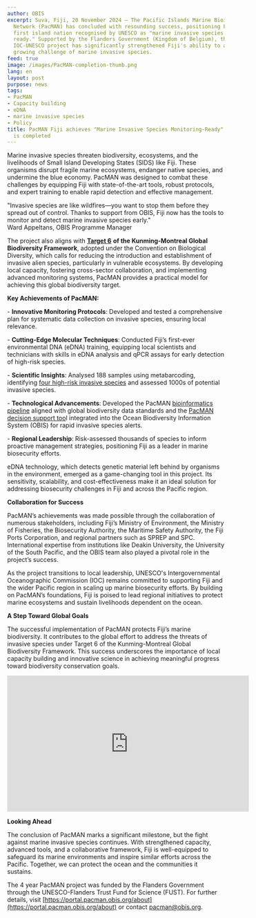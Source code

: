 ```yaml
---
author: OBIS
excerpt: Suva, Fiji, 20 November 2024 – The Pacific Islands Marine Bioinvasions Alert
  Network (PacMAN) has concluded with resounding success, positioning Fiji as the
  first island nation recognised by UNESCO as "marine invasive species monitoring
  ready." Supported by the Flanders Government (Kingdom of Belgium), the four-year
  IOC-UNESCO project has significantly strengthened Fiji's ability to address the
  growing challenge of marine invasive species.
feed: true
image: /images/PacMAN-completion-thumb.png
lang: en
layout: post
purpose: news
tags:
- PacMAN
- Capacity building
- eDNA
- marine invasive species
- Policy
title: PacMAN Fiji achieves "Marine Invasive Species Monitoring-Ready" status as project
  is completed
---
```


Marine invasive species threaten biodiversity, ecosystems, and the livelihoods of Small Island Developing States (SIDS) like Fiji. These organisms disrupt fragile marine ecosystems, endanger native species, and undermine the blue economy. PacMAN was designed to combat these challenges by equipping Fiji with state-of-the-art tools, robust protocols, and expert training to enable rapid detection and effective management. 

<div class="post-quote">
"Invasive species are like wildfires—you want to stop them before they spread out of control. Thanks to support from OBIS, Fiji now has the tools to monitor and detect marine invasive species early." 
    <div class="post-quote-author">Ward Appeltans, OBIS Programme Manager</div>
</div>

The project also aligns with [**Target 6**](https://www.cbd.int/gbf/targets/6) **of the Kunming-Montreal Global Biodiversity Framework**, adopted under the Convention on Biological Diversity, which calls for reducing the introduction and establishment of invasive alien species, particularly in vulnerable ecosystems. By developing local capacity, fostering cross-sector collaboration, and implementing advanced monitoring systems, PacMAN provides a practical model for achieving this global biodiversity target. 

**Key Achievements of PacMAN:** 

\- **Innovative Monitoring Protocols**: Developed and tested a comprehensive plan for systematic data collection on invasive species, ensuring local relevance. 

\- **Cutting-Edge Molecular Techniques**: Conducted Fiji’s first-ever environmental DNA (eDNA) training, equipping local scientists and technicians with skills in eDNA analysis and qPCR assays for early detection of high-risk species. 

\- **Scientific Insights**: Analysed 188 samples using metabarcoding, identifying [four high-risk invasive species](https://portal.pacman.obis.org/?area=&confidence=&risk_level=high) and assessed 1000s of potential invasive species. 

\- **Technological Advancements**: Developed the PacMAN [bioinformatics pipeline](https://github.com/iobis/PacMAN-pipeline) aligned with global biodiversity data standards and the [PacMAN decision support too](https://portal.pacman.obis.org)l integrated into the Ocean Biodiversity Information System (OBIS) for rapid invasive species alerts. 

\- **Regional Leadership**: Risk-assessed thousands of species to inform proactive management strategies, positioning Fiji as a leader in marine biosecurity efforts. 

eDNA technology, which detects genetic material left behind by organisms in the environment, emerged as a game-changing tool in this project. Its sensitivity, scalability, and cost-effectiveness make it an ideal solution for addressing biosecurity challenges in Fiji and across the Pacific region. 


**Collaboration for Success** 

PacMAN’s achievements was made possible through the collaboration of numerous stakeholders, including Fiji’s Ministry of Environment, the Ministry of Fisheries, the Biosecurity Authority, the Maritime Safety Authority, the Fiji Ports Corporation, and regional partners such as SPREP and SPC. International expertise from institutions like Deakin University, the University of the South Pacific, and the OBIS team also played a pivotal role in the project’s success. 

As the project transitions to local leadership, UNESCO's Intergovernmental Oceanographic Commission (IOC) remains committed to supporting Fiji and the wider Pacific region in scaling up marine biosecurity efforts. By building on PacMAN’s foundations, Fiji is poised to lead regional initiatives to protect marine ecosystems and sustain livelihoods dependent on the ocean. 


**A Step Toward Global Goals** 

The successful implementation of PacMAN protects Fiji’s marine biodiversity. It contributes to the global effort to address the threats of invasive species under Target 6 of the Kunming-Montreal Global Biodiversity Framework. This success underscores the importance of local capacity building and innovative science in achieving meaningful progress toward biodiversity conservation goals. 

<iframe width="560" height="315" src="https://www.youtube.com/embed/4DhaCKzd2IU?si=AEnuB6iMuSuuBXt_" title="YouTube video player" frameborder="0" allow="accelerometer; autoplay; clipboard-write; encrypted-media; gyroscope; picture-in-picture; web-share" referrerpolicy="strict-origin-when-cross-origin" allowfullscreen></iframe> 


**Looking Ahead** 

The conclusion of PacMAN marks a significant milestone, but the fight against marine invasive species continues. With strengthened capacity, advanced tools, and a collaborative framework, Fiji is well-equipped to safeguard its marine environments and inspire similar efforts across the Pacific.          	Together, we can protect the ocean and the communities it sustains. 

The 4 year PacMAN project was funded by the Flanders Government through the UNESCO-Flanders Trust Fund for Science (FUST).
For further details, visit [https://portal.pacman.obis.org/about](https://portal.pacman.obis.org/about) or contact pacman@obis.org.